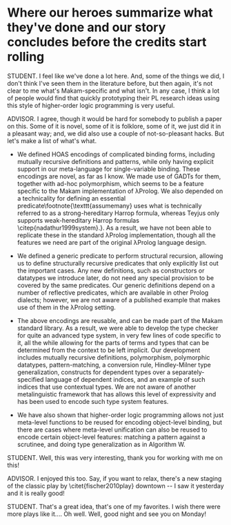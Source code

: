 # Where our heroes summarize what they've done and our story concludes before the credits start rolling

STUDENT. I feel like we've done a lot here. And, some of the things we did, I don't think
I've seen them in the literature before, but then again, it's not clear to me what's
Makam-specific and what isn't. In any case, I think a lot of people would find that
quickly prototyping their PL research ideas using this style of higher-order logic
programming is very useful.

ADVISOR. I agree, though it would be hard for somebody to publish a paper on this. Some of
it is novel, some of it is folklore, some of it, we just did it in a pleasant way; and, we
did also use a couple of not-so-pleasant hacks. But let's make a list of what's what.

- We defined HOAS encodings of complicated binding forms, including mutually recursive
  definitions and patterns, while only having explicit support in our meta-language for
  single-variable binding. These encodings are novel, as far as I know. We made use of
  GADTs for them, together with ad-hoc polymorphism, which seems to be a feature specific
  to the Makam implementation of λProlog. We also depended on a technicality for defining
  an essential predicate\footnote{\texttt{assumemany} uses what is technically referred to
  as a strong-hereditary Harrop formula, whereas Teyjus only supports weak-hereditary
  Harrop formulas \citep{nadathur1999system}.}. As a result, we have not been able to
  replicate these in the standard λProlog implementation, though all the features we need
  are part of the original λProlog language design.

- We defined a generic predicate to perform structural recursion, allowing us to define
  structurally recursive predicates that only explicitly list out the important cases. Any
  new definitions, such as constructors or datatypes we introduce later, do not need any
  special provision to be covered by the same predicates. Our generic definitions depend
  on a number of reflective predicates, which are available in other Prolog dialects;
  however, we are not aware of a published example that makes use of them in the λProlog
  setting.

- The above encodings are reusable, and can be made part of the Makam standard library. As
  a result, we were able to develop the type checker for quite an advanced type system, in
  very few lines of code specific to it, all the while allowing for the parts of terms and
  types that can be determined from the context to be left implicit. Our development
  includes mutually recursive definitions, polymorphism, polymorphic datatypes,
  pattern-matching, a conversion rule, Hindley-Milner type generalization, constructs for
  dependent types over a separately-specified language of dependent indices, and an
  example of such indices that use contextual types.  We are not aware of another
  metalinguistic framework that has allows this level of expressivity and has been used to
  encode such type system features.

- We have also shown that higher-order logic programming allows not just meta-level
  functions to be reused for encoding object-level binding, but there are cases where
  meta-level unification can also be reused to encode certain object-level features:
  matching a pattern against a scrutinee, and doing type generalization as in Algorithm W.

STUDENT. Well, this was very interesting, thank you for working with me on this!

ADVISOR. I enjoyed this too. Say, if you want to relax, there's a new staging of the classic play by \citet{fischer2010play} downtown -- I saw it yesterday and it is really good!

STUDENT. That's a great idea, that's one of my favorites. I wish there were more plays like it.... Oh well. Well, good night and see you on Monday!

